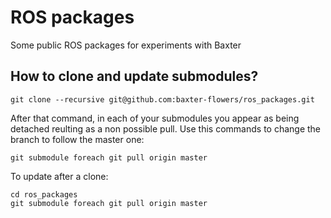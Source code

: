 # ROS packages
Some public ROS packages for experiments with Baxter

## How to clone and update submodules?

```
git clone --recursive git@github.com:baxter-flowers/ros_packages.git
```

After that command, in each of your submodules you appear as being detached reulting as a non possible pull. Use this commands to change the branch to follow the master one:

```
git submodule foreach git pull origin master

```

To update after a clone:

```
cd ros_packages
git submodule foreach git pull origin master
```
